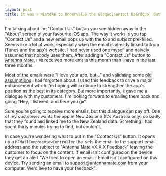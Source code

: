 ```yaml
---
layout: post
title: It was a Mistake to Undervalue the &ldquo;Contact Us&rdquo; Button in my iOS application
---
```


I'm talking about the "Contact Us" button you see hidden away in the "About" screen of your favourite iOS app. The way it works is you tap "Contact Us" and a new email pops up with the *to* and *subject* pre-filled. Seems like a lot of work, especially when the email is already linked to from iTunes and the app's website. I had never used one myself and naively assumed that nobody uses them. After adding a "Contact Us" button to [Antenna Mate](http://antennamate.com/), I've received more emails this month than I have in the last three months.

Most of the emails were "I love your app, but..." and validating some [old assumptions](http://tatey.com/2011/01/09/planning-the-future-of-antenna-mate/) I had forgotten about. I used this feedback to drive a major enhancement which I'm hoping will continue to strengthen the app's position as the best in its category. But more importantly, it gave me a dialogue with my customers. I'm looking forward to emailing them back and going "Hey, I listened, and here you go".

Sure you're going to receive more emails, but this dialogue can pay off. One of my customers wants the app in New Zealand (It's Australia only) so badly that they found and linked me to the New Zealand data. Something I had spent thirty minutes trying to find, but couldn't.

In case you're wondering what to put in the "Contact Us" button. It opens up a `MFMailComposeViewController` that sets the email to the support email address and the subject to "Antenna Mate vX.X.X Feedback" leaving the customer to focus on the content. If email isn't configured on the device they get an alert "We tried to open an email - Email isn't configured on this device. Try sending an email to support@antennamate.com from your computer. We'd love to have your feedback".
